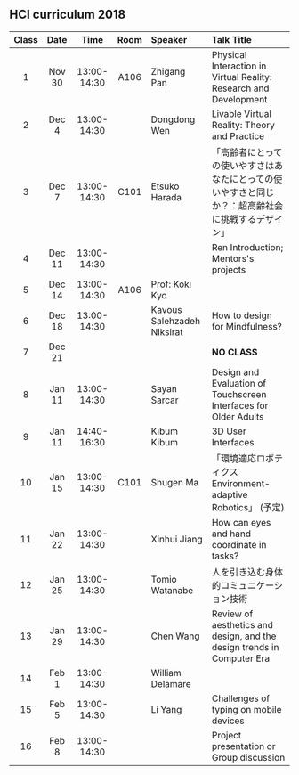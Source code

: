 ## HCI curriculum 2018

Class	| Date		| Time 			| Room | Speaker 		| Talk Title    													|
:------:|:---------:|:-------------:|:----:|:---------------|:------------------------------------------------------------------|
1 		| Nov 30 	| 13:00-14:30 	| A106 | Zhigang Pan 	| Physical Interaction in Virtual Reality: Research and Development |
2		| Dec 4		| 13:00-14:30	| 	   | Dongdong Wen	| Livable Virtual Reality: Theory and Practice						|
3		| Dec 7		| 13:00-14:30	| C101 | Etsuko Harada	| 「高齢者にとっての使いやすさはあなたにとっての使いやすさと同じか？：超高齢社会に挑戦するデザイン」 |
4		| Dec 11	| 13:00-14:30	|	   | 				| Ren Introduction; Mentors's projects								|
5		| Dec 14	| 13:00-14:30	| A106 | Prof: Koki Kyo	| 																	|
6		| Dec 18	| 13:00-14:30	| 	   | Kavous Salehzadeh Niksirat | How to design for Mindfulness?						|
7		| Dec 21	| | | | **NO CLASS** | 																								
8		| Jan 11	| 13:00-14:30	| 	   | Sayan Sarcar	| Design and Evaluation of Touchscreen Interfaces for Older Adults	|
9		| Jan 11	| 14:40-16:30	| 	   | Kibum Kibum	| 3D User Interfaces												|
10		| Jan 15	| 13:00-14:30	| C101 | Shugen Ma 		| 「環境適応ロボティクス Environment-adaptive Robotics」 (予定)				|
11		| Jan 22	| 13:00-14:30	| 	   | Xinhui Jiang	| How can eyes and hand coordinate in tasks?						|
12		| Jan 25	| 13:00-14:30	| 	   | Tomio Watanabe	| 人を引き込む身体的コミュニケーション技術									|
13		| Jan 29	| 13:00-14:30	| 	   | Chen Wang		| Review of aesthetics and design, and the design trends in Computer Era |
14		| Feb 1		| 13:00-14:30	| 	   | William Delamare | 
15		| Feb 5		| 13:00-14:30	|      | Li Yang		| Challenges of typing on mobile devices 							| 
16		| Feb 8 	| 13:00-14:30	| 	   | 				| Project presentation or Group discussion 							|